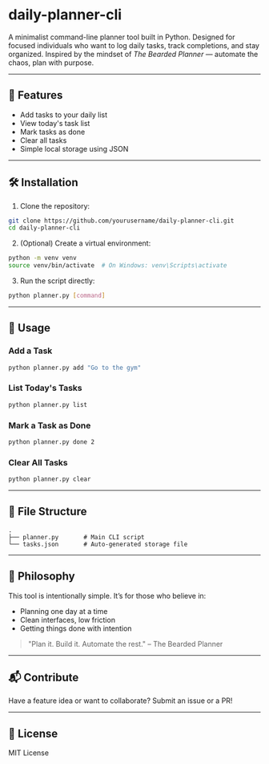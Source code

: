 # daily-planner-cli


A minimalist command-line planner tool built in Python. Designed for focused individuals who want to log daily tasks, track completions, and stay organized. Inspired by the mindset of *The Bearded Planner* — automate the chaos, plan with purpose.

---

## 🚀 Features
- Add tasks to your daily list
- View today's task list
- Mark tasks as done
- Clear all tasks
- Simple local storage using JSON

---

## 🛠️ Installation
1. Clone the repository:
```bash
git clone https://github.com/yourusername/daily-planner-cli.git
cd daily-planner-cli
```
2. (Optional) Create a virtual environment:
```bash
python -m venv venv
source venv/bin/activate  # On Windows: venv\Scripts\activate
```
3. Run the script directly:
```bash
python planner.py [command]
```

---

## 📖 Usage
### Add a Task
```bash
python planner.py add "Go to the gym"
```
### List Today's Tasks
```bash
python planner.py list
```
### Mark a Task as Done
```bash
python planner.py done 2
```
### Clear All Tasks
```bash
python planner.py clear
```

---

## 📁 File Structure
```
.
├── planner.py       # Main CLI script
└── tasks.json       # Auto-generated storage file
```

---

## 🧠 Philosophy
This tool is intentionally simple. It’s for those who believe in:
- Planning one day at a time
- Clean interfaces, low friction
- Getting things done with intention

> "Plan it. Build it. Automate the rest." – The Bearded Planner

---

## 📬 Contribute
Have a feature idea or want to collaborate? Submit an issue or a PR!

---

## 📜 License
MIT License
